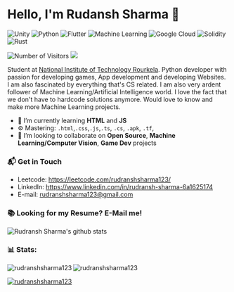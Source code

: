 # Hello, I'm Rudansh Sharma 👋

![Unity](https://img.shields.io/badge/Unity-modest-blueviolet?style=for-the-badge&logo=appveyor)
![Python](https://img.shields.io/badge/Python-Intermediate-success?style=for-the-badge&logo=appveyor)
![Flutter](https://img.shields.io/badge/Flutter-Intermediate-blue?style=for-the-badge&logo=appveyor)
![Machine Learning](https://img.shields.io/badge/Machine%20Learning-Intermediate-lightgrey?style=for-the-badge&logo=appveyor)
![Google Cloud](https://img.shields.io/badge/Google%20Cloud-Intermediate-informational?style=for-the-badge&logo=appveyor)
![Solidity](https://img.shields.io/badge/Solidity-Good-yellow?style=for-the-badge&logo=appveyor)
![Rust](https://img.shields.io/badge/Rust-Good-brown?style=for-the-badge&logo=appveyor)

![Number of Visitors](https://komarev.com/ghpvc/?username=rudranshsharma123&style=flat-square&label=Hello+There!)
![](https://hit.yhype.me/github/profile?user_id=67827010)


Student at [National Institute of Technology Rourkela](https://www.nitrkl.ac.in/). Python developer with passion for developing games, App development and developing Websites. I am also fascinated by everything that's CS related. I am also very ardent follower of Machine Learning/Artificial Intelligence world. I love the fact that we don't have to hardcode solutions anymore. Would love to know and make more Machine Learning projects. 

- 🌱 I’m currently learning **HTML** and **JS**
- ⚙️ Mastering: `.html`,`.css`,`.js`,`.ts`, `.cs`, `.apk`, `.tf`, 
- 👯 I’m looking to collaborate on **Open Source**, **Machine Learning/Computer Vision**,  **Game Dev** projects
### 📬 Get in Touch

- Leetcode: https://leetcode.com/rudranshsharma123/
- LinkedIn: https://www.linkedin.com/in/rudransh-sharma-6a1625174
- E-mail: rudranshsharma123@gmail.com

### 📚 Looking for my Resume? E-Mail me!

![Rudransh Sharma's github stats](https://github-readme-stats.vercel.app/api?username=rudranshsharma123&show_icons=true&hide_border=true&theme=synthwave)

<h3>📊 Stats: </h3>
<p><img align="left" src="https://github-readme-stats.vercel.app/api/top-langs?username=rudranshsharma123&hide=c%23,ASP&show_icons=true&locale=en&layout=compact&exclude_repo=artsy" alt="rudranshsharma123" /></p>


<p><img align="center" src="https://github-readme-streak-stats.herokuapp.com/?user=rudranshsharma123&" alt="rudranshsharma123" /></p>

<p align="left"> <a href="https://github.com/ryo-ma/github-profile-trophy"><img src="https://github-profile-trophy.vercel.app/?username=rudranshsharma123" alt="rudranshsharma123" /></a> </p>

<!-- [![Rudransh Sharma's github activity graph](https://activity-graph.herokuapp.com/graph?username=rudranshsharma123&theme=xcode)](https://github.com/rudranshsharma123) -->



